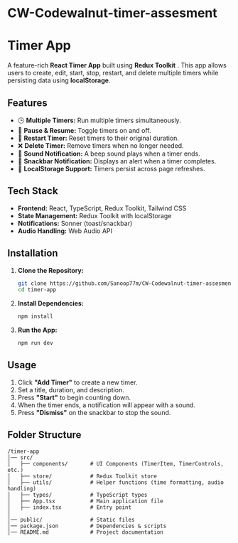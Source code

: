 # CW-Codewalnut-timer-assesment
# Timer App

A feature-rich **React Timer App** built using **Redux Toolkit** . This app allows users to create, edit, start, stop, restart, and delete multiple timers while persisting data using **localStorage**.

## Features

- 🕒 **Multiple Timers:** Run multiple timers simultaneously.
- 🔄 **Pause & Resume:** Toggle timers on and off.
- 🔁 **Restart Timer:** Reset timers to their original duration.
- ❌ **Delete Timer:** Remove timers when no longer needed.
- 🔔 **Sound Notification:** A beep sound plays when a timer ends.
- 🔔 **Snackbar Notification:** Displays an alert when a timer completes.
- 📌 **LocalStorage Support:** Timers persist across page refreshes.

## Tech Stack

- **Frontend:** React, TypeScript, Redux Toolkit, Tailwind CSS
- **State Management:** Redux Toolkit with localStorage
- **Notifications:** Sonner (toast/snackbar)
- **Audio Handling:** Web Audio API

## Installation

1. **Clone the Repository:**
   ```sh
   git clone https://github.com/Sanoop77m/CW-Codewalnut-timer-assesment.git
   cd timer-app
   ```

2. **Install Dependencies:**
   ```sh
   npm install
   ```

3. **Run the App:**
   ```sh
   npm run dev
   ```

## Usage

1. Click **"Add Timer"** to create a new timer.
2. Set a title, duration, and description.
3. Press **"Start"** to begin counting down.
4. When the timer ends, a notification will appear with a sound.
5. Press **"Dismiss"** on the snackbar to stop the sound.

## Folder Structure

```
/timer-app
│── src/
│   ├── components/       # UI Components (TimerItem, TimerControls, etc.)
│   ├── store/            # Redux Toolkit store
│   ├── utils/            # Helper functions (time formatting, audio handling)
│   ├── types/            # TypeScript types
│   ├── App.tsx           # Main application file
│   ├── index.tsx         # Entry point
│
│── public/               # Static files
│── package.json          # Dependencies & scripts
│── README.md             # Project documentation
```



